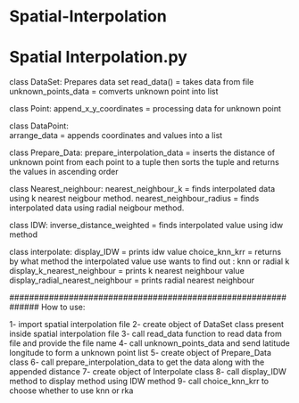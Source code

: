 # Spatial-Interpolation

# Spatial Interpolation.py


class DataSet: Prepares data set
        read_data() = takes data from file
        unknown_points_data = comverts unknown point into list


class Point: 
        append_x_y_coordinates = processing data for unknown point


class DataPoint:  
        arrange_data = appends coordinates and values into a list


class Prepare_Data:
        prepare_interpolation_data = inserts the distance of unknown point from each point to a tuple then sorts the tuple and returns the values in ascending order 


class Nearest_neighbour:
        nearest_neighbour_k = finds interpolated data using k nearest neigbour method.
        nearest_neighbour_radius = finds interpolated data using radial neigbour method.


class IDW:
        inverse_distance_weighted = finds interpolated value using idw method


class interpolate:
        display_IDW = prints idw value
        choice_knn_krr = returns by what method the interpolated value use wants to find out : knn or radial k
        display_k_nearest_neighbour = prints k nearest neighbour value
        display_radial_nearest_neighbour = prints radial nearest neighbour




##############################################################
How to use:

1- import spatial interpolation file
2- create object of DataSet class present inside spatial interpolation file
3- call read_data function to read data from file and provide the file name
4- call unknown_points_data and send latitude longitude to form a unknown point list
5- create object of Prepare_Data class 
6- call prepare_interpolation_data to get the data along with the appended distance
7- create object of Interpolate class 
8- call display_IDW method to display method using IDW method
9- call choice_knn_krr to choose whether to use knn or rka


